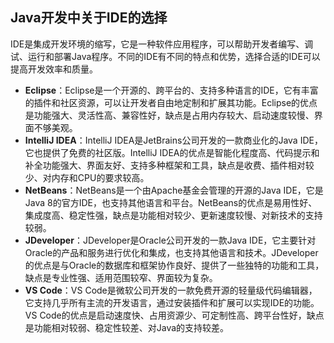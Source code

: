 ## Java开发中关于IDE的选择

IDE是集成开发环境的缩写，它是一种软件应用程序，可以帮助开发者编写、调试、运行和部署Java程序。不同的IDE有不同的特点和优势，选择合适的IDE可以提高开发效率和质量。

- **Eclipse**：Eclipse是一个开源的、跨平台的、支持多种语言的IDE，它有丰富的插件和社区资源，可以让开发者自由地定制和扩展其功能。Eclipse的优点是功能强大、灵活性高、兼容性好，缺点是占用内存较大、启动速度较慢、界面不够美观。
- **IntelliJ IDEA**：IntelliJ IDEA是JetBrains公司开发的一款商业化的Java IDE，它也提供了免费的社区版。IntelliJ IDEA的优点是智能化程度高、代码提示和补全功能强大、界面友好、支持多种框架和工具，缺点是收费、插件相对较少、对内存和CPU的要求较高。
- **NetBeans**：NetBeans是一个由Apache基金会管理的开源的Java IDE，它是Java 8的官方IDE，也支持其他语言和平台。NetBeans的优点是易用性好、集成度高、稳定性强，缺点是功能相对较少、更新速度较慢、对新技术的支持较弱。
- **JDeveloper**：JDeveloper是Oracle公司开发的一款Java IDE，它主要针对Oracle的产品和服务进行优化和集成，也支持其他语言和技术。JDeveloper的优点是与Oracle的数据库和框架协作良好、提供了一些独特的功能和工具，缺点是专业性强、适用范围较窄、界面较为复杂。
- **VS Code**：VS Code是微软公司开发的一款免费开源的轻量级代码编辑器，它支持几乎所有主流的开发语言，通过安装插件和扩展可以实现IDE的功能。VS Code的优点是启动速度快、占用资源少、可定制性高、跨平台性好，缺点是功能相对较弱、稳定性较差、对Java的支持较差。